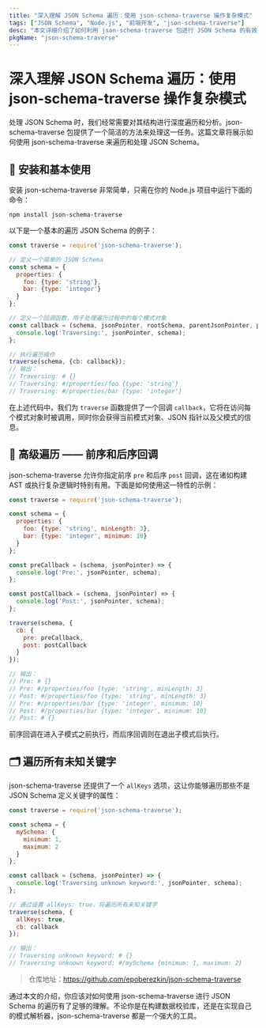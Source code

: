 ```yaml
---
title: "深入理解 JSON Schema 遍历：使用 json-schema-traverse 操作复杂模式"
tags: ["JSON Schema", "Node.js", "前端开发", "json-schema-traverse"]
desc: "本文详细介绍了如何利用 json-schema-traverse 包进行 JSON Schema 的有效遍历和操作，附带有力的代码示例，让你轻松应对复杂的 Schema 解析问题。"
pkgName: "json-schema-traverse"
---
```


# 深入理解 JSON Schema 遍历：使用 json-schema-traverse 操作复杂模式

处理 JSON Schema 时，我们经常需要对其结构进行深度遍历和分析。json-schema-traverse 包提供了一个简洁的方法来处理这一任务。这篇文章将展示如何使用 json-schema-traverse 来遍历和处理 JSON Schema。

## 📌 安装和基本使用

安装 json-schema-traverse 非常简单，只需在你的 Node.js 项目中运行下面的命令：

```shell
npm install json-schema-traverse
```

以下是一个基本的遍历 JSON Schema 的例子：

```javascript
const traverse = require('json-schema-traverse');

// 定义一个简单的 JSON Schema
const schema = {
  properties: {
    foo: {type: 'string'},
    bar: {type: 'integer'}
  }
};

// 定义一个回调函数，用于处理遍历过程中的每个模式对象
const callback = (schema, jsonPointer, rootSchema, parentJsonPointer, parentKeyword) => {
  console.log('Traversing:', jsonPointer, schema);
};

// 执行遍历操作
traverse(schema, {cb: callback});
// 输出：
// Traversing: # {}
// Traversing: #/properties/foo {type: 'string'}
// Traversing: #/properties/bar {type: 'integer'}
```

在上述代码中，我们为 `traverse` 函数提供了一个回调 `callback`，它将在访问每个模式对象时被调用，同时你会获得当前模式对象、JSON 指针以及父模式的信息。

## 🚀 高级遍历 —— 前序和后序回调

json-schema-traverse 允许你指定前序 `pre` 和后序 `post` 回调，这在诸如构建 AST 或执行复杂逻辑时特别有用。下面是如何使用这一特性的示例：

```javascript
const traverse = require('json-schema-traverse');

const schema = {
  properties: {
    foo: {type: 'string', minLength: 3},
    bar: {type: 'integer', minimum: 10}
  }
};

const preCallback = (schema, jsonPointer) => {
  console.log('Pre:', jsonPointer, schema);
};

const postCallback = (schema, jsonPointer) => {
  console.log('Post:', jsonPointer, schema);
};

traverse(schema, {
  cb: {
    pre: preCallback,
    post: postCallback
  }
});

// 输出：
// Pre: # {}
// Pre: #/properties/foo {type: 'string', minLength: 3}
// Post: #/properties/foo {type: 'string', minLength: 3}
// Pre: #/properties/bar {type: 'integer', minimum: 10}
// Post: #/properties/bar {type: 'integer', minimum: 10}
// Post: # {}
```

前序回调在进入子模式之前执行，而后序回调则在退出子模式后执行。

## 🗂 遍历所有未知关键字

json-schema-traverse 还提供了一个 `allKeys` 选项，这让你能够遍历那些不是 JSON Schema 定义关键字的属性：

```javascript
const traverse = require('json-schema-traverse');

const schema = {
  mySchema: {
    minimum: 1,
    maximum: 2
  }
};

const callback = (schema, jsonPointer) => {
  console.log('Traversing unknown keyword:', jsonPointer, schema);
};

// 通过设置 allKeys: true，将遍历所有未知关键字
traverse(schema, {
  allKeys: true,
  cb: callback
});

// 输出：
// Traversing unknown keyword: # {}
// Traversing unknown keyword: #/mySchema {minimum: 1, maximum: 2}
```

> 仓库地址：https://github.com/epoberezkin/json-schema-traverse

通过本文的介绍，你应该对如何使用 json-schema-traverse 进行 JSON Schema 的遍历有了足够的理解。不论你是在构建数据校验库，还是在实现自己的模式解析器，json-schema-traverse 都是一个强大的工具。